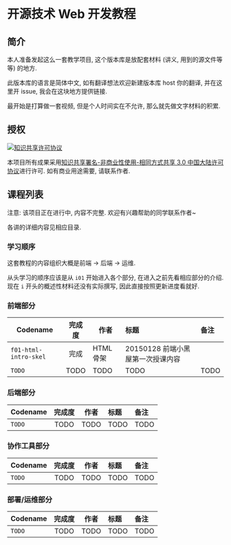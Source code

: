 # 开源技术 Web 开发教程

## 简介

本人准备发起这么一套教学项目, 这个版本库是放配套材料 (讲义, 用到的源文件等等) 的地方.

此版本库的语言是简体中文, 如有翻译想法欢迎新建版本库 host 你的翻译, 并在这里开 issue, 我会在这块地方提供链接.

最开始是打算做一套视频, 但是个人时间实在不允许, 那么就先做文字材料的积累.


## 授权

[![知识共享许可协议](http://i.creativecommons.org/l/by-nc-sa/3.0/cn/88x31.png)](cc-by-nc-sa-3.0-cn)

本项目所有成果采用[知识共享署名-非商业性使用-相同方式共享 3.0 中国大陆许可协议](cc-by-nc-sa-3.0-cn)进行许可. 如有商业用途需要, 请联系作者.

[cc-by-nc-sa-3.0-cn]: http://creativecommons.org/licenses/by-nc-sa/3.0/cn/


## 课程列表

注意: 该项目正在进行中, 内容不完整. 欢迎有兴趣帮助的同学联系作者~

各讲的详细内容见相应目录.

### 学习顺序

这套教程的内容组织大概是前端 -> 后端 -> 运维.

从头学习的顺序应该是从 `i01` 开始进入各个部分, 在进入之前先看相应部分的介绍. 现在 `i` 开头的概述性材料还没有实际撰写, 因此直接按照更新进度看就好.

### 前端部分

Codename | 完成度 | 作者 | 标题 | 备注
-------- |:------:| ---- |:---- |:------
`f01-html-intro-skel` | 完成 | HTML 骨架 | 20150128 前端小黑屋第一次授课内容
`TODO` | TODO | TODO | TODO | TODO

### 后端部分

Codename | 完成度 | 作者 | 标题 | 备注
-------- |:------:| ---- |:---- |:------
`TODO` | TODO | TODO | TODO | TODO

### 协作工具部分

Codename | 完成度 | 作者 | 标题 | 备注
-------- |:------:| ---- |:---- |:------
`TODO` | TODO | TODO | TODO | TODO

### 部署/运维部分

Codename | 完成度 | 作者 | 标题 | 备注
-------- |:------:| ---- |:---- |:------
`TODO` | TODO | TODO | TODO | TODO


<!-- vim:set ai et ts=4 sw=4 sts=4 fenc=utf-8: -->
